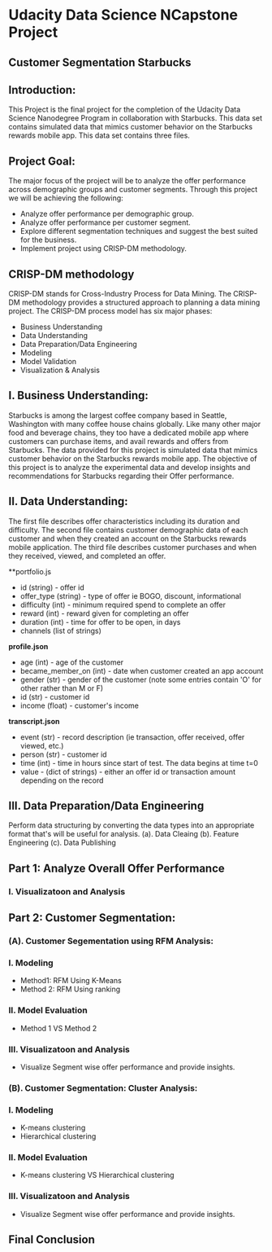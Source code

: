 # Udacity Data Science NCapstone Project

## Customer Segmentation Starbucks


## Introduction:

This Project is the final project for the completion of the Udacity Data Science Nanodegree Program in collaboration with Starbucks. This data set contains simulated data that mimics customer behavior on the Starbucks rewards mobile app. This data set contains three files. 


## Project Goal:

The major focus of the project will be to analyze the offer performance across demographic groups and customer segments. Through this project we will be achieving the following:

* Analyze offer performance per demographic group. 
* Analyze offer performance per customer segment. 
* Explore different segmentation techniques and suggest the best suited for the business.
* Implement project using CRISP-DM methodology. 

## CRISP-DM methodology

CRISP-DM stands for Cross-Industry Process for Data Mining. The CRISP-DM methodology provides a structured approach to planning a data mining project.
The CRISP-DM process model has six major phases:

* Business Understanding
* Data Understanding
* Data Preparation/Data Engineering
* Modeling
* Model Validation
* Visualization & Analysis

## I. Business Understanding:

Starbucks is among the largest coffee company based in Seattle, Washington with many coffee house chains globally. Like many other major food and beverage chains, they too have a dedicated mobile app where customers can purchase items, and avail rewards and offers from Starbucks. The data provided for this project is simulated data that mimics customer behavior on the Starbucks rewards mobile app. The objective of this project is to analyze the experimental data and develop insights and recommendations for Starbucks regarding their Offer performance.


## II. Data Understanding:

The first file describes offer characteristics including its duration and difficulty. The second file contains customer demographic data of each customer and when they created an account on the Starbucks rewards mobile application. The third file describes customer purchases and when they received, viewed, and completed an offer.

**portfolio.js
* id (string) - offer id
* offer_type (string) - type of offer ie BOGO, discount, informational
* difficulty (int) - minimum required spend to complete an offer
* reward (int) - reward given for completing an offer
* duration (int) - time for offer to be open, in days
* channels (list of strings)

**profile.json**
* age (int) - age of the customer 
* became_member_on (int) - date when customer created an app account
* gender (str) - gender of the customer (note some entries contain 'O' for other rather than M or F)
* id (str) - customer id
* income (float) - customer's income

**transcript.json**
* event (str) - record description (ie transaction, offer received, offer viewed, etc.)
* person (str) - customer id
* time (int) - time in hours since start of test. The data begins at time t=0
* value - (dict of strings) - either an offer id or transaction amount depending on the record

## III. Data Preparation/Data Engineering
Perform data structuring by converting the data types into an appropriate format that's will be useful for analysis.
(a). Data Cleaing
(b). Feature Engineering
(c). Data Publishing

## Part 1: Analyze Overall Offer Performance

### I. Visualizatoon and Analysis


## Part 2: Customer Segmentation:

### (A). Customer Segementation using RFM Analysis: 

### I. Modeling
* Method1: RFM Using K-Means
* Method 2: RFM Using ranking

### II. Model Evaluation
* Method 1 VS Method 2
 
### III. Visualizatoon and Analysis
* Visualize Segment wise offer performance and provide insights. 

### (B). Customer Segmentation: Cluster Analysis: 

### I. Modeling
* K-means clustering 
* Hierarchical clustering

### II. Model Evaluation
*  K-means clustering VS Hierarchical clustering

### III. Visualizatoon and Analysis
* Visualize Segment wise offer performance and provide insights. 

## Final Conclusion
